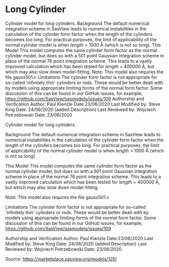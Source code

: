 # Long Cylinder

Cylinder model for long cylinders. Background The default numerical integration scheme in SasView leads to numerical instabilities in the calculation of the cylinder form factor when the length of the cylinders becomes too long. For practical purposes, the limit of applicability of the normal cylinder model is when $length$ > 1000 Å (which is not so long). This Model This model computes the same cylinder form factor as the normal cylinder model, but does so with a 501 point Gaussian integration scheme in place of the normal 76 point integration scheme. This leads to a vastly improved calculation which has been tested for $length$ = 400000 Å, but which may also slow down model-fitting. Note: This model also requires the file gauss501.c Limitations The cylinder form factor is not appropriate for so-called 'infinitely thin' cylinders or rods. These would be better dealt with by models using appropriate limiting forms of the normal form factor. Some discussion of this can be found in our GitHub issues, for example, https://github.com/SasView/sasmodels/issues/109 Authorship and Verification Author: Paul Kienzle Date:23/06/2020 Last Modified by: Steve King Date: 24/06/2020 (added Description) Last Reviewed by: Wojciech Potrzebowski Date: 23/06/2020

Cylinder model for long cylinders.

Background The default numerical integration scheme in SasView leads to numerical instabilities in the calculation of the cylinder form factor when the length of the cylinders becomes too long. For practical purposes, the limit of applicability of the normal cylinder model is when $length$ > 1000 Å (which is not so long).

This Model This model computes the same cylinder form factor as the normal cylinder model, but does so with a 501 point Gaussian integration scheme in place of the normal 76 point integration scheme. This leads to a vastly improved calculation which has been tested for $length$ = 400000 Å, but which may also slow down model-fitting.

Note: This model also requires the file gauss501.c

Limitations The cylinder form factor is not appropriate for so-called 'infinitely thin' cylinders or rods. These would be better dealt with by models using appropriate limiting forms of the normal form factor. Some discussion of this can be found in our GitHub issues, for example, https://github.com/SasView/sasmodels/issues/109

Authorship and Verification Author: Paul Kienzle Date:23/06/2020 Last Modified by: Steve King Date: 24/06/2020 (added Description) Last Reviewed by: Wojciech Potrzebowski Date: 23/06/2020

Source: https://marketplace.sasview.org/models/126/
